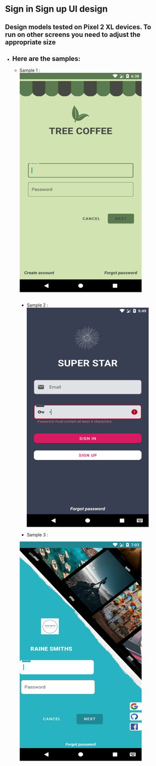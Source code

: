 # Sign in Sign up UI design
## Design models tested on Pixel 2 XL devices. To run on other screens you need to adjust the appropriate size
- ## Here are the samples:
  - Sample 1 :<br/>
    <img src="https://github.com/doctor-blue/UI-Design-Login-Sign-In-and-Sign-Up/blob/master/screen%20shot/Screenshot_1577403510.png" width="400" height="720"> <br/> <br/>
    
      - Sample 2 :<br/>
    <img src="https://github.com/doctor-blue/UI-Design-Login-Sign-In-and-Sign-Up/blob/master/screen%20shot/Screenshot_1577458192.png" width="400" height="720"><br/>
   
      - Sample 3 :<br/>
    <img src="https://github.com/doctor-blue/UI-Design-Login-Sign-In-and-Sign-Up/blob/master/screen%20shot/Screenshot_1577491404.png" width="400" height="720">
